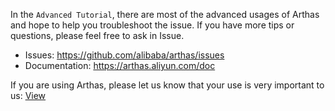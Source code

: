 
In the `Advanced Tutorial`, there are most of the advanced usages of Arthas and hope to help you troubleshoot the issue. If you have more tips or questions, please feel free to ask in Issue.

* Issues: https://github.com/alibaba/arthas/issues
* Documentation: https://arthas.aliyun.com/doc


If you are using Arthas, please let us know that your use is very important to us: [View](https://github.com/alibaba/arthas/issues/111)